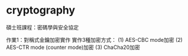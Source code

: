# cryptography
碩士班課程：密碼學與安全協定

作業1：對稱式金鑰加密實作
實作3種加密方式：
(1) AES-CBC mode加密
(2) AES-CTR mode (counter mode)加密
(3) ChaCha20加密
